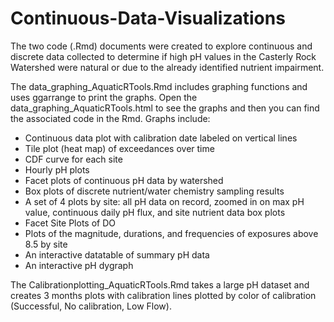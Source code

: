 # Continuous-Data-Visualizations
The two code (.Rmd) documents were created to explore continuous and discrete data collected to determine if high pH values in the Casterly Rock Watershed were natural or due to the already identified nutrient impairment.  

The data_graphing_AquaticRTools.Rmd includes graphing functions and uses ggarrange to print the graphs.  Open the data_graphing_AquaticRTools.html to see the graphs and then you can find the associated code in the Rmd. 
Graphs include:
- Continuous data plot with calibration date labeled on vertical lines
- Tile plot (heat map) of exceedances over time
- CDF curve for each site
- Hourly pH plots
- Facet plots of continuous pH data by watershed
- Box plots of discrete nutrient/water chemistry sampling results
- A set of 4 plots by site: all pH data on record, zoomed in on max pH value, continuous daily pH flux, and site nutrient data box plots
- Facet Site Plots of DO
- Plots of the magnitude, durations, and frequencies of exposures above 8.5 by site
- An interactive datatable of summary pH data
- An interactive pH dygraph

The Calibrationplotting_AquaticRTools.Rmd takes a large pH dataset and creates 3 months plots with calibration lines plotted by color of calibration (Successful, No calibration, Low Flow).
